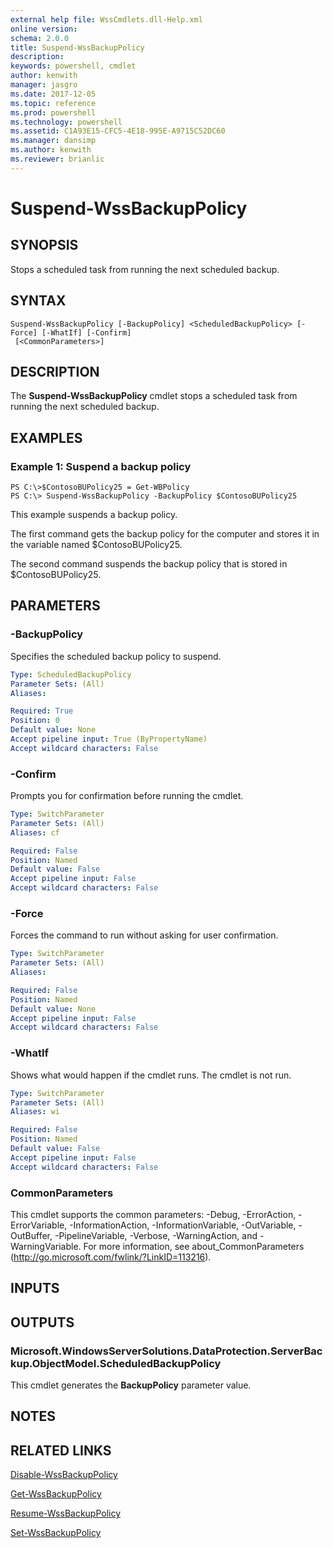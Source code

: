 ```yaml
---
external help file: WssCmdlets.dll-Help.xml
online version: 
schema: 2.0.0
title: Suspend-WssBackupPolicy
description: 
keywords: powershell, cmdlet
author: kenwith
manager: jasgro
ms.date: 2017-12-05
ms.topic: reference
ms.prod: powershell
ms.technology: powershell
ms.assetid: C1A93E15-CFC5-4E18-995E-A9715C52DC60
ms.manager: dansimp
ms.author: kenwith
ms.reviewer: brianlic
---
```


# Suspend-WssBackupPolicy

## SYNOPSIS
Stops a scheduled task from running the next scheduled backup.

## SYNTAX

```
Suspend-WssBackupPolicy [-BackupPolicy] <ScheduledBackupPolicy> [-Force] [-WhatIf] [-Confirm]
 [<CommonParameters>]
```

## DESCRIPTION
The **Suspend-WssBackupPolicy** cmdlet stops a scheduled task from running the next scheduled backup.

## EXAMPLES

### Example 1: Suspend a backup policy
```
PS C:\>$ContosoBUPolicy25 = Get-WBPolicy
PS C:\> Suspend-WssBackupPolicy -BackupPolicy $ContosoBUPolicy25
```

This example suspends a backup policy.

The first command gets the backup policy for the computer and stores it in the variable named $ContosoBUPolicy25.

The second command suspends the backup policy that is stored in $ContosoBUPolicy25.

## PARAMETERS

### -BackupPolicy
Specifies the scheduled backup policy to suspend.

```yaml
Type: ScheduledBackupPolicy
Parameter Sets: (All)
Aliases: 

Required: True
Position: 0
Default value: None
Accept pipeline input: True (ByPropertyName)
Accept wildcard characters: False
```

### -Confirm
Prompts you for confirmation before running the cmdlet.

```yaml
Type: SwitchParameter
Parameter Sets: (All)
Aliases: cf

Required: False
Position: Named
Default value: False
Accept pipeline input: False
Accept wildcard characters: False
```

### -Force
Forces the command to run without asking for user confirmation.

```yaml
Type: SwitchParameter
Parameter Sets: (All)
Aliases: 

Required: False
Position: Named
Default value: None
Accept pipeline input: False
Accept wildcard characters: False
```

### -WhatIf
Shows what would happen if the cmdlet runs.
The cmdlet is not run.

```yaml
Type: SwitchParameter
Parameter Sets: (All)
Aliases: wi

Required: False
Position: Named
Default value: False
Accept pipeline input: False
Accept wildcard characters: False
```

### CommonParameters
This cmdlet supports the common parameters: -Debug, -ErrorAction, -ErrorVariable, -InformationAction, -InformationVariable, -OutVariable, -OutBuffer, -PipelineVariable, -Verbose, -WarningAction, and -WarningVariable. For more information, see about_CommonParameters (http://go.microsoft.com/fwlink/?LinkID=113216).

## INPUTS

## OUTPUTS

### Microsoft.WindowsServerSolutions.DataProtection.ServerBackup.ObjectModel.ScheduledBackupPolicy
This cmdlet generates the **BackupPolicy** parameter value.

## NOTES

## RELATED LINKS

[Disable-WssBackupPolicy](./Disable-WssBackupPolicy.md)

[Get-WssBackupPolicy](./Get-WssBackupPolicy.md)

[Resume-WssBackupPolicy](./Resume-WssBackupPolicy.md)

[Set-WssBackupPolicy](./Set-WssBackupPolicy.md)


